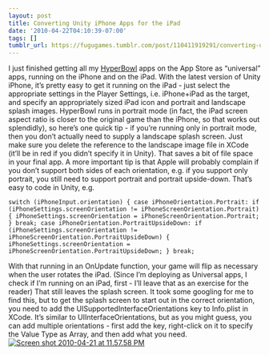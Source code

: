 ```yaml
---
layout: post
title: Converting Unity iPhone Apps for the iPad
date: '2010-04-22T04:10:39-07:00'
tags: []
tumblr_url: https://fugugames.tumblr.com/post/110411919291/converting-unity-iphone-apps-for-the-ipad
---
```

I just finished getting all my [HyperBowl](http://hyperbowl3d.com/) apps on the App Store as “universal” apps, running on the iPhone and on the iPad. With the latest version of Unity iPhone, it’s pretty easy to get it running on the iPad - just select the appropriate settings in the Player Settings, i.e. iPhone+iPad as the target, and specify an appropriately sized iPad icon and portrait and landscape splash images. HyperBowl runs in portrait mode (in fact, the iPad screen aspect ratio is closer to the original game than the iPhone, so that works out splendidly), so here’s one quick tip - if you’re running only in portrait mode, then you don’t actually need to supply a landscape splash screen. Just make sure you delete the reference to the landscape image file in XCode (it’ll be in red if you didn’t specify it in Unity). That saves a bit of file space in your final app. A more important tip is that Apple will probably complain if you don’t support both sides of each orientation, e.g. if you support only portrait, you still need to support portrait and portrait upside-down. That’s easy to code in Unity, e.g.

    switch (iPhoneInput.orientation) { case iPhoneOrientation.Portrait: if (iPhoneSettings.screenOrientation != iPhoneScreenOrientation.Portrait) { iPhoneSettings.screenOrientation = iPhoneScreenOrientation.Portrait; } break; case iPhoneOrientation.PortraitUpsideDown: if (iPhoneSettings.screenOrientation != iPhoneScreenOrientation.PortraitUpsideDown) { iPhoneSettings.screenOrientation = iPhoneScreenOrientation.PortraitUpsideDown; } break;

With that running in an OnUpdate function, your game will flip as necessary when the user rotates the iPad. (Since I’m deploying as Universal apps, I check if I’m running on an iPad, first - I’ll leave that as an exercise for the reader) That still leaves the splash screen. It took some googling for me to find this, but to get the splash screen to start out in the correct orientation, you need to add the UISupportedInterfaceOrientations key to Info.plist in XCode. It’s similar to UIInterfaceOrientations, but as you might guess, you can add multiple orientations - first add the key, right-click on it to specify the Value Type as Array, and then add what you need.[![](http://itshardtofondlepenguins.com/wp-content/uploads/2010/04/Screen-shot-2010-04-21-at-11.57.58-PM.png "Screen shot 2010-04-21 at 11.57.58 PM")](http://itshardtofondlepenguins.com/wp-content/uploads/2010/04/Screen-shot-2010-04-21-at-11.57.58-PM.png)

    

